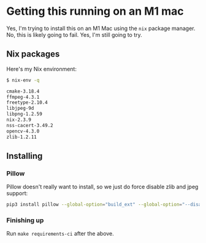 # Getting this running on an M1 mac

Yes, I'm trying to install this on an M1 Mac using the `nix` package manager. No,
this is likely going to fail. Yes, I'm still going to try.

## Nix packages
Here's my Nix environment:
```bash
$ nix-env -q

cmake-3.18.4
ffmpeg-4.3.1
freetype-2.10.4
libjpeg-9d
libpng-1.2.59
nix-2.3.9
nss-cacert-3.49.2
opencv-4.3.0
zlib-1.2.11
```

## Installing

### Pillow

Pillow doesn't really want to install, so we just do force disable zlib and jpeg support: 
```bash
pip3 install pillow --global-option="build_ext" --global-option="--disable-zlib" --global-option="--disable-jpeg"
```

### Finishing up
Run `make requirements-ci` after the above.
